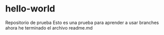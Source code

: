 # hello-world
Repositorio de prueba
Esto es una prueba para aprender a usar branches 
ahora he terminado el archivo readme.md
